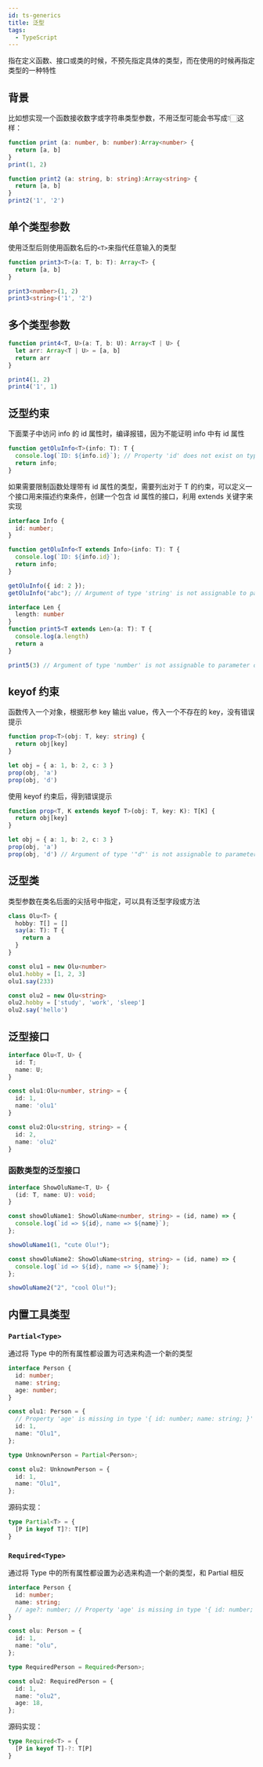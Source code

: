 ```yaml
---
id: ts-generics
title: 泛型
tags:
  - TypeScript
---
```


指在定义函数、接口或类的时候，不预先指定具体的类型，而在使用的时候再指定类型的一种特性

## 背景

比如想实现一个函数接收数字或字符串类型参数，不用泛型可能会书写成👇🏻这样：

```ts
function print (a: number, b: number):Array<number> {
  return [a, b]
}
print(1, 2)

function print2 (a: string, b: string):Array<string> {
  return [a, b]
}
print2('1', '2')
```

## 单个类型参数

使用泛型后则使用函数名后的`<T>`来指代任意输入的类型

```ts
function print3<T>(a: T, b: T): Array<T> {
  return [a, b]
}

print3<number>(1, 2)
print3<string>('1', '2')
```

## 多个类型参数

```ts
function print4<T, U>(a: T, b: U): Array<T | U> {
  let arr: Array<T | U> = [a, b]
  return arr
}

print4(1, 2)
print4('1', 1)
```

## 泛型约束

下面栗子中访问 info 的 id 属性时，编译报错，因为不能证明 info 中有 id 属性

```ts
function getOluInfo<T>(info: T): T {
  console.log(`ID: ${info.id}`); // Property 'id' does not exist on type 'T'.
  return info;
}
```

如果需要限制函数处理带有 id 属性的类型，需要列出对于 T 的约束，可以定义一个接口用来描述约束条件，创建一个包含 id 属性的接口，利用 extends 关键字来实现

```ts
interface Info {
  id: number;
}

function getOluInfo<T extends Info>(info: T): T {
  console.log(`ID: ${info.id}`);
  return info;
}

getOluInfo({ id: 2 });
getOluInfo("abc"); // Argument of type 'string' is not assignable to parameter of type 'Info'.
```

```ts
interface Len {
  length: number
}
function print5<T extends Len>(a: T): T {
  console.log(a.length)
  return a
}

print5(3) // Argument of type 'number' is not assignable to parameter of type 'Len'.ts(2345)
```

## keyof 约束

函数传入一个对象，根据形参 key 输出 value，传入一个不存在的 key，没有错误提示

```ts
function prop<T>(obj: T, key: string) {
  return obj[key]
}

let obj = { a: 1, b: 2, c: 3 }
prop(obj, 'a')
prop(obj, 'd')
```

使用 keyof 约束后，得到错误提示

```ts
function prop<T, K extends keyof T>(obj: T, key: K): T[K] {
  return obj[key]
}

let obj = { a: 1, b: 2, c: 3 }
prop(obj, 'a')
prop(obj, 'd') // Argument of type '"d"' is not assignable to parameter of type '"a" | "b" | "c"'.ts(2345)
```

## 泛型类

类型参数在类名后面的尖括号中指定，可以具有泛型字段或方法

```ts
class Olu<T> {
  hobby: T[] = []
  say(a: T): T {
    return a
  }
}

const olu1 = new Olu<number>
olu1.hobby = [1, 2, 3]
olu1.say(233)

const olu2 = new Olu<string>
olu2.hobby = ['study', 'work', 'sleep']
olu2.say('hello')
```

## 泛型接口

```ts
interface Olu<T, U> {
  id: T;
  name: U;
}

const olu1:Olu<number, string> = {
  id: 1,
  name: 'olu1'
}

const olu2:Olu<string, string> = {
  id: 2,
  name: 'olu2'
}
```

### 函数类型的泛型接口

```ts
interface ShowOluName<T, U> {
  (id: T, name: U): void;
}

const showOluName1: ShowOluName<number, string> = (id, name) => {
  console.log(`id => ${id}, name => ${name}`);
};

showOluName1(1, "cute Olu!");

const showOluName2: ShowOluName<string, string> = (id, name) => {
  console.log(`id => ${id}, name => ${name}`);
};

showOluName2("2", "cool Olu!");
```

## 内置工具类型

### `Partial<Type>`

通过将 Type 中的所有属性都设置为可选来构造一个新的类型

```ts
interface Person {
  id: number;
  name: string;
  age: number;
}

const olu1: Person = {
  // Property 'age' is missing in type '{ id: number; name: string; }' but required in type 'Person'.
  id: 1,
  name: "Olu1",
};

type UnknownPerson = Partial<Person>;

const olu2: UnknownPerson = {
  id: 1,
  name: "Olu1",
};
```

源码实现：

```ts
type Partial<T> = {
  [P in keyof T]?: T[P]
}
```

### `Required<Type>`

通过将 Type 中的所有属性都设置为必选来构造一个新的类型，和 Partial 相反

```ts
interface Person {
  id: number;
  name: string;
  // age?: number; // Property 'age' is missing in type '{ id: number; name: string; }' but required in type 'Required<Person>'.
}

const olu: Person = {
  id: 1,
  name: "olu",
};

type RequiredPerson = Required<Person>;

const olu2: RequiredPerson = {
  id: 1,
  name: "olu2",
  age: 18,
};
```

源码实现：

```ts
type Required<T> = {
  [P in keyof T]-?: T[P]
}
```
